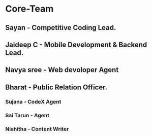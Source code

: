 # Core-Team

## Sayan - Competitive Coding Lead.

## Jaideep C - Mobile Development & Backend Lead.

## Navya sree - Web devoloper Agent

## Bharat - Public Relation Officer.

### Sujana - CodeX Agent

### Sai Tarun - Agent

### Nishitha - Content Writer


